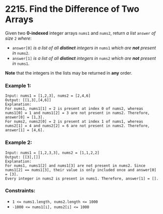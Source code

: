 # 2215. Find the Difference of Two Arrays

Given two **0-indexed** integer arrays `nums1` and `nums2`, return *a list* `answer` *of size* `2` *where*:

- `answer[0]` *is a list of all **distinct** integers in* `nums1` *which are **not** present in* `nums2`.
- `answer[1]` *is a list of all **distinct** integers in* `nums2` *which are **not** present in* `nums1`.

**Note** that the integers in the lists may be returned in **any** order.

### Example 1:

```text
Input: nums1 = [1,2,3], nums2 = [2,4,6]
Output: [[1,3],[4,6]]
Explanation:
For nums1, nums1[1] = 2 is present at index 0 of nums2, whereas nums1[0] = 1 and nums1[2] = 3 are not present in nums2. Therefore, answer[0] = [1,3].
For nums2, nums2[0] = 2 is present at index 1 of nums1, whereas nums2[1] = 4 and nums2[2] = 6 are not present in nums2. Therefore, answer[1] = [4,6].
```

### Example 2:

```text
Input: nums1 = [1,2,3,3], nums2 = [1,1,2,2]
Output: [[3],[]]
Explanation:
For nums1, nums1[2] and nums1[3] are not present in nums2. Since nums1[2] == nums1[3], their value is only included once and answer[0] = [3].
Every integer in nums2 is present in nums1. Therefore, answer[1] = [].
```

### Constraints:

- `1 <= nums1.length, nums2.length <= 1000`
- `-1000 <= nums1[i], nums2[i] <= 1000`
